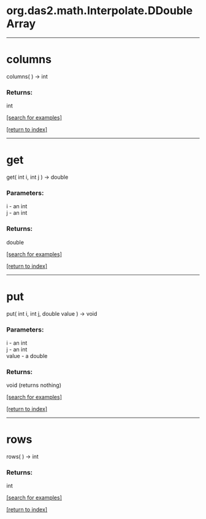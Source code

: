# org.das2.math.Interpolate.DDoubleArray



***
<a name="columns"></a>
# columns
columns(  ) &rarr; int



### Returns:
int


<a href="https://github.com/autoplot/dev/search?q=columns&unscoped_q=columns">[search for examples]</a>

<a href="https://github.com/autoplot/documentation/blob/master/javadoc/index-all.md">[return to index]</a>

***
<a name="get"></a>
# get
get( int i, int j ) &rarr; double



### Parameters:
i - an int
<br>j - an int

### Returns:
double


<a href="https://github.com/autoplot/dev/search?q=get&unscoped_q=get">[search for examples]</a>

<a href="https://github.com/autoplot/documentation/blob/master/javadoc/index-all.md">[return to index]</a>

***
<a name="put"></a>
# put
put( int i, int j, double value ) &rarr; void



### Parameters:
i - an int
<br>j - an int
<br>value - a double

### Returns:
void (returns nothing)


<a href="https://github.com/autoplot/dev/search?q=put&unscoped_q=put">[search for examples]</a>

<a href="https://github.com/autoplot/documentation/blob/master/javadoc/index-all.md">[return to index]</a>

***
<a name="rows"></a>
# rows
rows(  ) &rarr; int



### Returns:
int


<a href="https://github.com/autoplot/dev/search?q=rows&unscoped_q=rows">[search for examples]</a>

<a href="https://github.com/autoplot/documentation/blob/master/javadoc/index-all.md">[return to index]</a>

